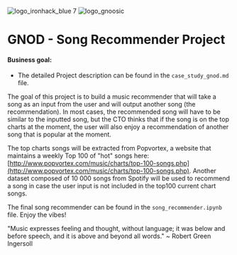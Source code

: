 ![logo_ironhack_blue 7](https://user-images.githubusercontent.com/23629340/40541063-a07a0a8a-601a-11e8-91b5-2f13e4e6b441.png)          ![logo_gnoosic](https://www.gnoosic.com/elements/objects/og_logo.png)

# GNOD - Song Recommender Project

#### Business goal:

- The detailed Project description can be found in the `case_study_gnod.md` file.

The goal of this project is to build a music recommender that will take a song as an input from the user and will output another song (the recommendation). In most cases, the recommended song will have to be similar to the inputted song, but the CTO thinks that if the song is on the top charts at the moment, the user will also enjoy a recommendation of another song that is popular at the moment.

The top charts songs will be extracted from Popvortex, a website that maintains a weekly Top 100 of "hot" songs here: [http://www.popvortex.com/music/charts/top-100-songs.php](http://www.popvortex.com/music/charts/top-100-songs.php). Another dataset composed of 10 000 songs from Spotify will be used to recommend a song in case the user input is not included in the top100 current chart songs.

The final song recommender can be found in the `song_recommender.ipynb` file. Enjoy the vibes!

"Music expresses feeling and thought, without language; it was below and before speech, and it is above and beyond all words."
~ Robert Green Ingersoll
